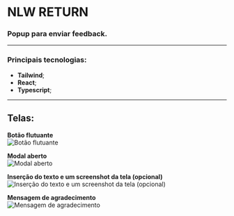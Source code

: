 # NLW RETURN

### Popup para enviar feedback.

---

### Principais tecnologias:

- **Tailwind**;
- **React**;
- **Typescript**;

---

## Telas:

**Botão flutuante**
<br>
![Botão flutuante](https://s3.sa-east-1.amazonaws.com/jmayconhs.repos/nlw_return/botao_flutuante.PNG)

**Modal aberto**
<br>
![Modal aberto](https://s3.sa-east-1.amazonaws.com/jmayconhs.repos/nlw_return/modal_aberto.PNG)

**Inserção do texto e um screenshot da tela (opcional)**
<br>
![Inserção do texto e um screenshot da tela (opcional)](https://s3.sa-east-1.amazonaws.com/jmayconhs.repos/nlw_return/modal_conteudo.PNG)

**Mensagem de agradecimento**
<br>
![Mensagem de agradecimento](https://s3.sa-east-1.amazonaws.com/jmayconhs.repos/nlw_return/modal_sucesso.PNG)
